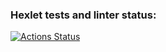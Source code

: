 ### Hexlet tests and linter status:
[![Actions Status](https://github.com/Preltor/python-project-49/actions/workflows/hexlet-check.yml/badge.svg)](https://github.com/Preltor/python-project-49/actions)